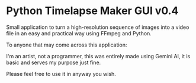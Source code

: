 # Python Timelapse Maker GUI v0.4

Small application to turn a high-resolution sequence of images into a video file in an easy and practical way using FFmpeg and Python.

To anyone that may come across this application:

I'm an artist, not a programmer, this was entirely made using Gemini AI, it is basic and serves my purpose just fine.

Please feel free to use it in anyway you wish.
